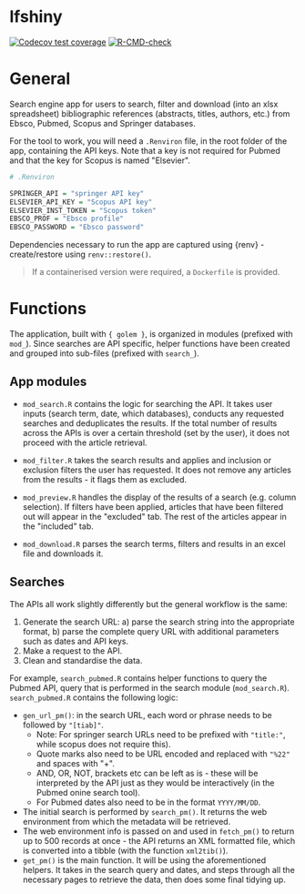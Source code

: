 
# lfshiny

<!-- badges: start -->
[![Codecov test coverage](https://codecov.io/gh/FoodStandardsAgency/lit-fetch/branch/master/graph/badge.svg)](https://codecov.io/gh/FoodStandardsAgency/lit-fetch?branch=master)
[![R-CMD-check](https://github.com/FoodStandardsAgency/lit-fetch/workflows/R-CMD-check/badge.svg)](https://github.com/FoodStandardsAgency/lit-fetch/actions)
<!-- badges: end -->

# General

Search engine app for users to search, filter and download (into an xlsx spreadsheet) bibliographic references (abstracts, titles, authors, etc.) from Ebsco, Pubmed, Scopus and Springer databases.  

For the tool to work, you will need a `.Renviron` file, in the root folder of the app, containing the API keys. Note that a key is not required for Pubmed and that the key for Scopus is named "Elsevier".  

```r
# .Renviron

SPRINGER_API = "springer API key"
ELSEVIER_API_KEY = "Scopus API key"
ELSEVIER_INST_TOKEN = "Scopus token"
EBSCO_PROF = "Ebsco profile"
EBSCO_PASSWORD = "Ebsco password"
```

Dependencies necessary to run the app are captured using {renv} - create/restore using `renv::restore()`.  

> If a containerised version were required, a `Dockerfile` is provided.  


# Functions

The application, built with `{ golem }`, is organized in modules (prefixed with `mod_`). Since searches are API specific, helper functions have been created and grouped into sub-files (prefixed with `search_`).  

## App modules

* `mod_search.R` contains the logic for searching the API. It takes user inputs (search term, date, which databases), conducts any requested searches and deduplicates the results. If the total number of results across the APIs is over a certain threshold (set by the user), it does not proceed with the article retrieval.  

* `mod_filter.R` takes the search results and applies and inclusion or exclusion filters the user has requested. It does not remove any articles from the results - it flags them as excluded.  

* `mod_preview.R` handles the display of the results of a search (e.g. column selection). If filters have been applied, articles that have been filtered out will appear in the "excluded" tab. The rest of the articles appear in the "included" tab.

* `mod_download.R` parses the search terms, filters and results in an excel file and downloads it.


## Searches

The APIs all work slightly differently but the general workflow is the same:

1. Generate the search URL: a) parse the search string into the appropriate format, b) parse the complete query URL with additional parameters such as dates and API keys.  
2. Make a request to the API.  
3. Clean and standardise the data.

For example, `search_pubmed.R` contains helper functions to query the Pubmed API, query that is performed in the search module (`mod_search.R`). `search_pubmed.R` contains the following logic:

* `gen_url_pm()`: in the search URL, each word or phrase needs to be followed by `"[tiab]"`.  
  * Note: For springer search URLs need to be prefixed with `"title:"`, while scopus does not require this).  
  * Quote marks also need to be URL encoded and replaced with `"%22"` and spaces with "+".  
  * AND, OR, NOT, brackets etc can be left as is - these will be interpreted by the API just as they would be interactively (in the Pubmed onine search tool).  
  * For Pubmed dates also need to be in the format `YYYY/MM/DD`.  
* The initial search is performed by `search_pm()`. It returns the web environment from which the metadata will be retrieved.
* The web environment info is passed on and used in `fetch_pm()` to return up to 500 records at once - the API returns an XML formatted file, which is converted into a tibble (with the function `xml2tib()`).  
* `get_pm()` is the main function. It will be using the aforementioned helpers. It takes in the search query and dates, and steps through all the necessary pages to retrieve the data, then does some final tidying up.  
